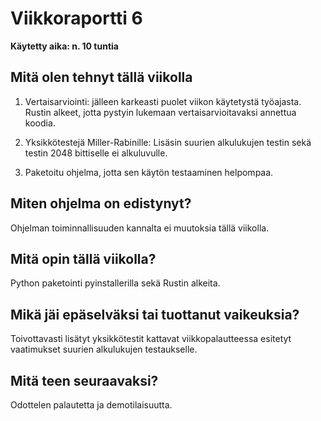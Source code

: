 # Viikkoraportti 6

**Käytetty aika: n. 10 tuntia**

## Mitä olen tehnyt tällä viikolla
1) Vertaisarviointi: jälleen karkeasti puolet viikon käytetystä työajasta. Rustin alkeet, jotta pystyin lukemaan vertaisarvioitavaksi annettua koodia.

2) Yksikkötestejä Miller-Rabinille: Lisäsin suurien alkulukujen testin sekä testin 2048 bittiselle ei alkuluvulle.

3) Paketoitu ohjelma, jotta sen käytön testaaminen helpompaa.

## Miten ohjelma on edistynyt?
Ohjelman toiminnallisuuden kannalta ei muutoksia tällä viikolla.

## Mitä opin tällä viikolla?
Python paketointi pyinstallerilla sekä Rustin alkeita.

## Mikä jäi epäselväksi tai tuottanut vaikeuksia?
Toivottavasti lisätyt yksikkötestit kattavat viikkopalautteessa esitetyt vaatimukset suurien alkulukujen testaukselle.

## Mitä teen seuraavaksi?
Odottelen palautetta ja demotilaisuutta. 
